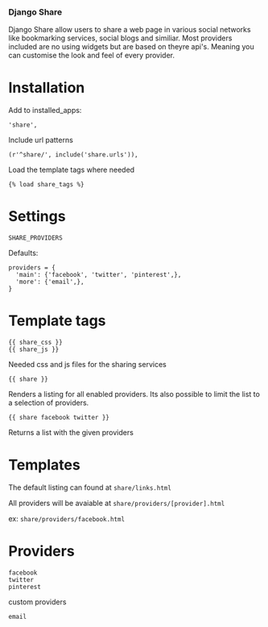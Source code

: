 ### Django Share

Django Share allow users to share a web page in various social networks like bookmarking services, social blogs and similiar.
Most providers included are no using widgets but are based on theyre api's. Meaning you can customise the look and feel of every provider.

Installation
==============

Add to installed_apps:

    'share',
    
Include url patterns

    (r'^share/', include('share.urls')),

Load the template tags where needed

    {% load share_tags %}

Settings
==============

``SHARE_PROVIDERS``

Defaults:

    providers = {
      'main': {'facebook', 'twitter', 'pinterest',},
      'more': {'email',},
    }

Template tags
==============

    {{ share_css }}
    {{ share_js }}
    
Needed css and js files for the sharing services    
    
    {{ share }}    
    
Renders a listing for all enabled providers. Its also possible to limit the list to a selection of providers.

    {{ share facebook twitter }}  
    
Returns a list with the given providers    

Templates
=========

The default listing can found at ``share/links.html``

All providers will be avaiable at ``share/providers/[provider].html``

ex: ``share/providers/facebook.html``
    
Providers
=========

    facebook
    twitter
    pinterest
 
custom providers
   
    email